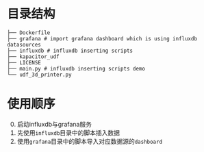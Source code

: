 # 目录结构
```text
├── Dockerfile
├── grafana # import grafana dashboard which is using influxdb datasources
├── influxdb # influxdb inserting scripts
├── kapacitor_udf
├── LICENSE
├── main.py # influxdb inserting scripts demo
└── udf_3d_printer.py
```

# 使用顺序
0. 启动influxdb与grafana服务
1. 先使用`influxdb`目录中的脚本插入数据
2. 使用`grafana`目录中的脚本导入对应数据源的`dashboard`